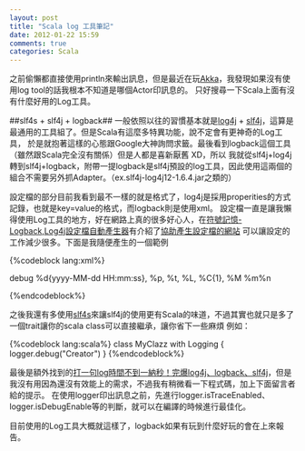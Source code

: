 ```yaml
---
layout: post
title: "Scala log 工具筆記"
date: 2012-01-22 15:59
comments: true
categories: Scala 
---
```

之前偷懶都直接使用println來輸出訊息，但是最近在玩[Akka][]，我發現如果沒有使用log tool的話我根本不知道是哪個Actor印訊息的。
只好搜尋一下Scala上面有沒有什麼好用的Log工具。

##slf4s + slf4j + logback##
一般依照以往的習慣基本就是[log4j][] + [slf4j][]，這算是最通用的工具組了。但是Scala有這麼多特異功能，說不定會有更神奇的Log工具，
於是就抱著這樣的心態跟Google大神詢問求籤。最後看到logback這個工具（雖然跟Scala完全沒有關係）但是人都是喜新厭舊 XD，所以
我就從slf4j+log4j轉到slf4j+logback，附帶一提logback是slf4j預設的log工具，因此使用這兩個的組合不需要另外抓Adapter。（ex.slf4j-log4j12-1.6.4.jar之類的）

設定檔的部分目前我看到最不一樣的就是格式了，log4j是採用properities的方式記錄，也就是key=value的格式，而logback則是使用xml。
設定檔一直是讓我懶得使用Log工具的地方，好在網路上真的很多好心人，在[符號記憶-Logback,Log4j設定檔自動產生器][LogConfigGenerator]有介紹了[協助產生設定檔的網站][LogConfigGeneratorTool]
可以讓設定的工作減少很多。下面是我隨便產生的一個範例

{%codeblock lang:xml%}

<?xml version="1.0" encoding="UTF-8"?>

<configuration debug="true">
  <appender name="RootConsoleAppender" class="ch.qos.logback.core.ConsoleAppender">
    <filter class="ch.qos.logback.classic.filter.ThresholdFilter">
      <level>debug</level>
    </filter>
    <layout class="ch.qos.logback.classic.PatternLayout">
      <pattern>%d{yyyy-MM-dd HH:mm:ss}, %p, %t, %L, %C{1}, %M %m%n</pattern>
    </layout>
  </appender>

<root><level value="debug"/>
     <appender-ref ref="RootConsoleAppender"/>
   </root>

</configuration>

{%endcodeblock%}

之後我還有多使用[slf4s][]來讓slf4j的使用更有Scala的味道，不過其實也就只是多了一個trait讓你的scala class可以直接繼承，讓你省下一些麻煩
例如：

{%codeblock lang:scala%}
class MyClazz with Logging
{
    logger.debug("Creator")
}
{%endcodeblock%}

最後是額外找到的[打一句log時間不到一納秒！完爆log4j、logback、slf4j][optimize]，但是我沒有用因為還沒有效能上的需求，不過我有稍微看一下程式碼，加上下面留言者給的提示。
在使用logger印出訊息之前，先進行logger.isTraceEnabled、logger.isDebugEnable等的判斷，就可以在編譯的時候進行最佳化。

目前使用的Log工具大概就這樣了，logback如果有玩到什麼好玩的會在上來報告。

[Akka]:http://akka.io/
[log4j]:http://logging.apache.org/log4j/
[slf4j]:http://www.slf4j.org/
[LogConfigGenerator]:http://werdna1222coldcodes.blogspot.com/2011/10/logback-log4j.html
[LogConfigGeneratorTool]:http://wizardforge.org/pc?action=displayFlowchartVersionPublic&id=42
[slf4s]:https://github.com/weiglewilczek/slf4s
[optimize]:http://www.ac.net.blog.163.com/blog/static/1364905620111023304126/
